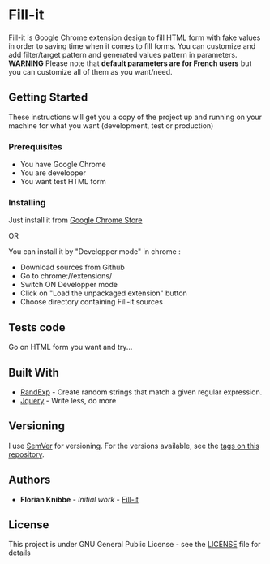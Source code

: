 # Fill-it

Fill-it is Google Chrome extension design to fill HTML form with fake values in order to saving time when it comes to fill forms. You can customize and add filter/target pattern and generated values pattern in parameters.
**WARNING** Please note that **default parameters are for French users** but you can customize all of them as you want/need.

## Getting Started

These instructions will get you a copy of the project up and running on your machine for what you want (development, test or production)

### Prerequisites

* You have Google Chrome
* You are developper
* You want test HTML form

### Installing

Just install it from [Google Chrome Store](https://chrome.google.com/webstore/detail/fill-it/fdkaefddgpceppjokdiffahhjgcaflke?hl=fr)

OR

You can install it by "Developper mode" in chrome :
* Download sources from Github
* Go to chrome://extensions/
* Switch ON Developper mode 
* Click on "Load the unpackaged extension" button
* Choose directory containing Fill-it sources

## Tests code

Go on HTML form you want and try...

## Built With

* [RandExp](https://fent.github.io/randexp.js/) - Create random strings that match a given regular expression.
* [Jquery](https://jquery.com/) - Write less, do more

## Versioning

I use [SemVer](http://semver.org/) for versioning. For the versions available, see the [tags on this repository](https://github.com/FlorianKnibbe/fill-it). 

## Authors

* **Florian Knibbe** - *Initial work* - [Fill-it](https://github.com/FlorianKnibbe/fill-it)

## License

This project is under GNU General Public License - see the [LICENSE](LICENSE) file for details
